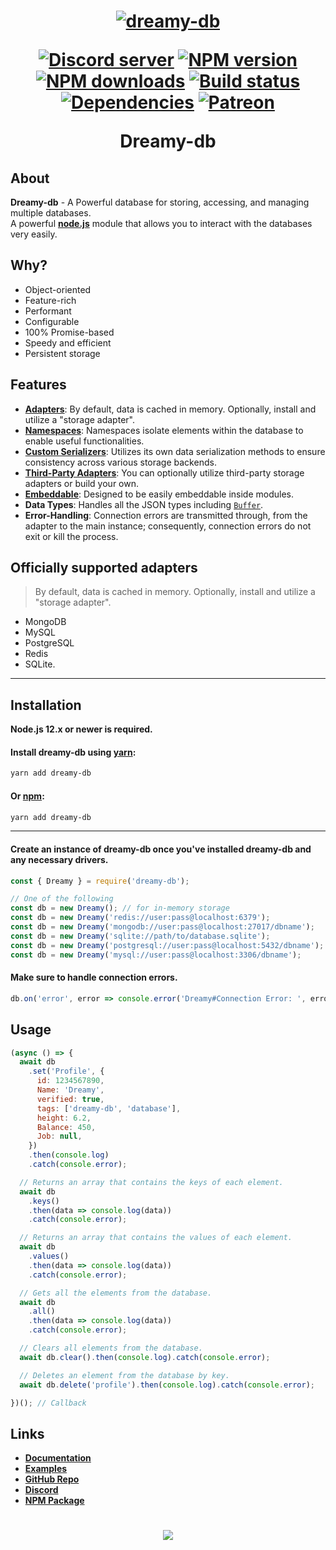 <h1 align="center">
	<a href="https://dreamyplayer.gitbook.io/dreamy-db/">
  <img src="https://cdn.discordapp.com/attachments/851533693657808926/852172703431262228/ezgif.com-gif-maker_prev_ui.png" alt="dreamy-db"/>
	</a>
  <p>
    <a href="https://discord.gg/CNAJfbs5dn"><img src="https://img.shields.io/discord/849280500421492736?color=5865F2&logo=discord&logoColor=white" alt="Discord server" /></a>
    <a href="https://www.npmjs.com/package/dreamy-db"><img src="https://img.shields.io/npm/v/dreamy-db?style=plastic?maxAge=3600" alt="NPM version" /></a>
    <a href="https://www.npmjs.com/package/dreamy-db"><img src="https://img.shields.io/npm/dt/dreamy-db?style=plastic?maxAge=3600" alt="NPM downloads" /></a>
    <a href="https://github.com/Dreamyplayer/dreamy-db/actions"><img src="https://github.com/Dreamyplayer/dreamy-db/actions/workflows/test.yml/badge.svg" alt="Build status" /></a>
    <a href="https://travis-ci.com/Dreamyplayer/dreamy-db.svg?branch=master"><img src="https://travis-ci.com/Dreamyplayer/dreamy-db.svg?branch=master" alt="Dependencies" /></a>
    <a href="https://github.com/Dreamyplayer/dreamy-db/stargazers"><img src="https://img.shields.io/github/stars/Dreamyplayer/dreamy-db?style=social" alt="Patreon" /></a>
  </p>
  <p>
    <!-- <a href="https://nodei.co/npm/dreamy-db/"><img src="https://nodei.co/npm/dreamy-db.png?downloads=true&downloadRank=true&stars=true" alt="npm installnfo" /></a> -->
  </p>
	Dreamy-db
</h1>

## About

 **Dreamy-db** - A Powerful database for storing, accessing, and managing multiple databases.\
 A powerful **[node.js](https://nodejs.org/)** module that allows you to interact with the databases very easily.

## Why?

- Object-oriented
- Feature-rich
- Performant
- Configurable
- 100% Promise-based
- Speedy and efficient
- Persistent storage

## Features

- [**Adapters**](#usage): By default, data is cached in memory. Optionally, install and utilize a "storage adapter".
- [**Namespaces**](#namespaces): Namespaces isolate elements within the database to enable useful functionalities.
- [**Custom Serializers**](#custom-serializers): Utilizes its own data serialization methods to ensure consistency across various storage backends.
- [**Third-Party Adapters**](#third-party-adapters): You can optionally utilize third-party storage adapters or build your own.
- [**Embeddable**](#embeddable): Designed to be easily embeddable inside modules.
- **Data Types**: Handles all the JSON types including [`Buffer`](https://nodejs.org/api/buffer.html).
- **Error-Handling**: Connection errors are transmitted through, from the adapter to the main instance; consequently, connection errors do not exit or kill the process.

## Officially supported adapters
> By default, data is cached in memory. Optionally, install and utilize a "storage adapter".
<!-- - LevelDB -->
<!-- - NeDB -->
- MongoDB
- MySQL
- PostgreSQL
- Redis
- SQLite.
---
## Installation

**Node.js 12.x or newer is required.**

#### Install dreamy-db using [yarn](https://classic.yarnpkg.com/en/package/dreamy-db):

```bash
yarn add dreamy-db
```

#### Or [npm](https://www.npmjs.com/package/dreamy-db):

```bash
yarn add dreamy-db
```
---
#### Create an instance of dreamy-db once you've installed dreamy-db and any necessary drivers.

```js
const { Dreamy } = require('dreamy-db');

// One of the following
const db = new Dreamy(); // for in-memory storage
const db = new Dreamy('redis://user:pass@localhost:6379');
const db = new Dreamy('mongodb://user:pass@localhost:27017/dbname');
const db = new Dreamy('sqlite://path/to/database.sqlite');
const db = new Dreamy('postgresql://user:pass@localhost:5432/dbname');
const db = new Dreamy('mysql://user:pass@localhost:3306/dbname');
```
#### Make sure to handle connection errors.
```js
db.on('error', error => console.error('Dreamy#Connection Error: ', error));
```
## Usage
```js
(async () => {
  await db
    .set('Profile', {
      id: 1234567890,
      Name: 'Dreamy',
      verified: true,
      tags: ['dreamy-db', 'database'],
      height: 6.2,
      Balance: 450,
      Job: null,
    })
    .then(console.log)
    .catch(console.error);

  // Returns an array that contains the keys of each element.
  await db
    .keys()
    .then(data => console.log(data))
    .catch(console.error);

  // Returns an array that contains the values of each element.
  await db
    .values()
    .then(data => console.log(data))
    .catch(console.error);

  // Gets all the elements from the database.
  await db
    .all()
    .then(data => console.log(data))
    .catch(console.error);

  // Clears all elements from the database.
  await db.clear().then(console.log).catch(console.error);

  // Deletes an element from the database by key.
  await db.delete('profile').then(console.log).catch(console.error);

})(); // Callback
```


## Links

- **[Documentation](https://dreamyplayer.gitbook.io/dreamy-db "Documentation")**
- **[Examples](https://dreamyplayer.gitbook.io/dreamy-db/api/examples "Examples")**
- **[GitHub Repo](https://github.com/Dreamyplayer/dreamy-db "GitHub Repository")**
- **[Discord](https://discord.gg/CNAJfbs5dn "Discord")**
- **[NPM Package](https://www.npmjs.com/package/dreamy-db "NPM Package")**

<h1 align="center">
	<a href="https://discord.gg/CNAJfbs5dn">
  <img src="https://cdn.discordapp.com/attachments/851533693657808926/851533841049976893/Screenshot_from_2021-06-07_23-24-27.png" />
	</a>
</h1>
